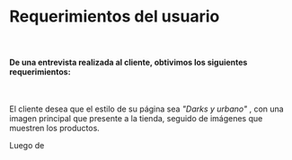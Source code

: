 # Requerimientos del usuario 
<br>

#### De una entrevista realizada al cliente, obtivimos los siguientes requerimientos:
<br>

El cliente desea que el estilo de su página sea *"Darks y urbano"* , con una imagen principal que presente a la tienda, seguido de imágenes que muestren los productos.

Luego de 